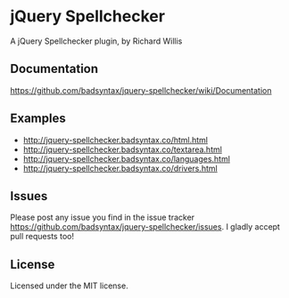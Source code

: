 # jQuery Spellchecker

A jQuery Spellchecker plugin, by Richard Willis

## Documentation
https://github.com/badsyntax/jquery-spellchecker/wiki/Documentation

## Examples
* http://jquery-spellchecker.badsyntax.co/html.html
* http://jquery-spellchecker.badsyntax.co/textarea.html
* http://jquery-spellchecker.badsyntax.co/languages.html
* http://jquery-spellchecker.badsyntax.co/drivers.html

## Issues

Please post any issue you find in the issue tracker https://github.com/badsyntax/jquery-spellchecker/issues. I gladly accept pull requests too!

## License

Licensed under the MIT license.